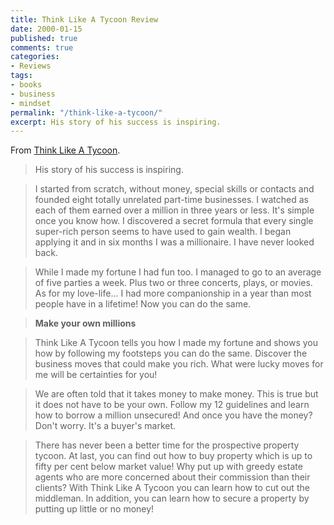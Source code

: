 ```yaml
---
title: Think Like A Tycoon Review
date: 2000-01-15
published: true
comments: true
categories:
- Reviews
tags:
- books
- business
- mindset
permalink: "/think-like-a-tycoon/"
excerpt: His story of his success is inspiring. 
---
```

From [Think Like A Tycoon](https://amzn.to/3LokrDY).

>His story of his success is inspiring.

>I started from scratch, without money, special skills or contacts and founded eight totally unrelated part-time businesses. I watched as each of them earned over a million in three years or less. It's simple once you know how. I discovered a secret formula that every single super-rich person seems to have used to gain wealth. I began applying it and in six months I was a millionaire. I have never looked back.

>While I made my fortune I had fun too. I managed to go to an average of five parties a week. Plus two or three concerts, plays, or movies. As for my love-life... I had more companionship in a year than most people have in a lifetime! Now you can do the same.

><strong>Make your own millions</strong>

>Think Like A Tycoon tells you how I made my fortune and shows you how by following my footsteps you can do the same. Discover the business moves that could make you rich. What were lucky moves for me will be certainties for you!

>We are often told that it takes money to make money. This is true but it does not have to be your own. Follow my 12 guidelines and learn how to borrow a million unsecured! And once you have the money? Don't worry. It's a buyer's market.

>There has never been a better time for the prospective property tycoon. At last, you can find out how to buy property which is up to fifty per cent below market value! Why put up with greedy estate agents who are more concerned about their commission than their clients? With Think Like A Tycoon you can learn how to cut out the middleman. In addition, you can learn how to secure a property by putting up little or no money!